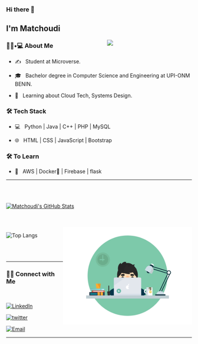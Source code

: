 ### Hi there 👋<h2> I'm Matchoudi</h2>

<img align='right' src="https://media.giphy.com/media/M9gbBd9nbDrOTu1Mqx/giphy.gif" width="230">

<h3> 👨🏻•💻 About Me </h3>



- ✍️ &nbsp; Student at Microverse.

- 🎓 &nbsp; Bachelor degree in Computer Science and Engineering at UPI-ONM BENIN.

- 🌱 &nbsp; Learning about Cloud Tech, Systems Design.




<h3>🛠 Tech Stack</h3>



- 💻 &nbsp; Python | Java | C++ | PHP | MySQL

- 🌐 &nbsp; HTML | CSS | JavaScript | Bootstrap 

<!--

- 🛢 &nbsp; MySQL | MongoDB

- 🔧 &nbsp; Git | Markdown | Selenium | Tidyverse

- 🖥 &nbsp; Illustrator| Photoshop | InDesign

-->



<h3>🛠 To Learn</h3>

- 🔧 &nbsp; AWS | Docker🐳 | Firebase | flask

<hr>



<br/><br/>

[![Matchoudi's GitHub Stats](https://github-readme-stats.vercel.app/api?username=LionRouge1&show_icons=truetheme=radical)](https://github.com/LionRouge1)

<br/>

<br/>

<img src="https://github.com/nirala69/nirala69/blob/master/70804f7e25b11f29db904f2fa7b4cd9d.gif" width="350" align='right'>

![Top Langs](https://github-readme-stats.vercel.app/api/top-langs/?username=LionRouge1&show_icons=true)

<br><br>



<hr>



<h3> 🤝🏻 Connect with Me </h3>

<br>



<p align="center">

<a href="https://www.linkedin.com/in/matchoudi/"><img alt="LinkedIn" src="https://img.shields.io/badge/LinkedIn-matchoudi-blue?style=flat-square&logo=linkedin"></a>

<a href="https://twitter.com/Matchoudi1"><img alt="twitter" src="https://img.shields.io/badge/twitter-matchoudi-blue?style=flat-square&logo=twitter"></a>

<a href="mailto:matchoudiavlessi@gmail.com"><img alt="Email" src="https://img.shields.io/badge/Email-matchoudiavlessi@gmail.com-blue?style=flat-square&logo=gmail"></a>

</p>






<hr>
